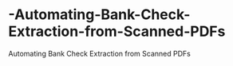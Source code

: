 # -Automating-Bank-Check-Extraction-from-Scanned-PDFs
 Automating Bank Check Extraction from Scanned PDFs
